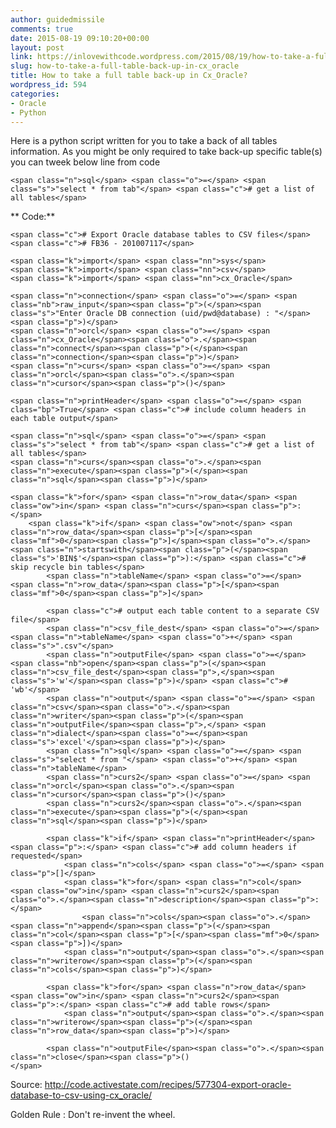 ```yaml
---
author: guidedmissile
comments: true
date: 2015-08-19 09:10:20+00:00
layout: post
link: https://inlovewithcode.wordpress.com/2015/08/19/how-to-take-a-full-table-back-up-in-cx_oracle/
slug: how-to-take-a-full-table-back-up-in-cx_oracle
title: How to take a full table back-up in Cx_Oracle?
wordpress_id: 594
categories:
- Oracle
- Python
---
```


Here is a python script written for you to take a back of all tables information. As you might be only required to take back-up specific table(s) you can tweek below line from code

    
    <span class="n">sql</span> <span class="o">=</span> <span class="s">"select * from tab"</span> <span class="c"># get a list of all tables</span>


** Code:**

    
    <span class="c"># Export Oracle database tables to CSV files</span>
    <span class="c"># FB36 - 201007117</span>
    
    <span class="k">import</span> <span class="nn">sys</span>
    <span class="k">import</span> <span class="nn">csv</span>
    <span class="k">import</span> <span class="nn">cx_Oracle</span>
    
    <span class="n">connection</span> <span class="o">=</span> <span class="nb">raw_input</span><span class="p">(</span><span class="s">"Enter Oracle DB connection (uid/pwd@database) : "</span><span class="p">)</span>
    <span class="n">orcl</span> <span class="o">=</span> <span class="n">cx_Oracle</span><span class="o">.</span><span class="n">connect</span><span class="p">(</span><span class="n">connection</span><span class="p">)</span>
    <span class="n">curs</span> <span class="o">=</span> <span class="n">orcl</span><span class="o">.</span><span class="n">cursor</span><span class="p">()</span>
    
    <span class="n">printHeader</span> <span class="o">=</span> <span class="bp">True</span> <span class="c"># include column headers in each table output</span>
    
    <span class="n">sql</span> <span class="o">=</span> <span class="s">"select * from tab"</span> <span class="c"># get a list of all tables</span>
    <span class="n">curs</span><span class="o">.</span><span class="n">execute</span><span class="p">(</span><span class="n">sql</span><span class="p">)</span>
    
    <span class="k">for</span> <span class="n">row_data</span> <span class="ow">in</span> <span class="n">curs</span><span class="p">:</span>
        <span class="k">if</span> <span class="ow">not</span> <span class="n">row_data</span><span class="p">[</span><span class="mf">0</span><span class="p">]</span><span class="o">.</span><span class="n">startswith</span><span class="p">(</span><span class="s">'BIN$'</span><span class="p">):</span> <span class="c"># skip recycle bin tables</span>
            <span class="n">tableName</span> <span class="o">=</span> <span class="n">row_data</span><span class="p">[</span><span class="mf">0</span><span class="p">]</span>
    
            <span class="c"># output each table content to a separate CSV file</span>
            <span class="n">csv_file_dest</span> <span class="o">=</span> <span class="n">tableName</span> <span class="o">+</span> <span class="s">".csv"</span>
            <span class="n">outputFile</span> <span class="o">=</span> <span class="nb">open</span><span class="p">(</span><span class="n">csv_file_dest</span><span class="p">,</span><span class="s">'w'</span><span class="p">)</span> <span class="c"># 'wb'</span>
            <span class="n">output</span> <span class="o">=</span> <span class="n">csv</span><span class="o">.</span><span class="n">writer</span><span class="p">(</span><span class="n">outputFile</span><span class="p">,</span> <span class="n">dialect</span><span class="o">=</span><span class="s">'excel'</span><span class="p">)</span>
            <span class="n">sql</span> <span class="o">=</span> <span class="s">"select * from "</span> <span class="o">+</span> <span class="n">tableName</span>
            <span class="n">curs2</span> <span class="o">=</span> <span class="n">orcl</span><span class="o">.</span><span class="n">cursor</span><span class="p">()</span>
            <span class="n">curs2</span><span class="o">.</span><span class="n">execute</span><span class="p">(</span><span class="n">sql</span><span class="p">)</span>
    
            <span class="k">if</span> <span class="n">printHeader</span><span class="p">:</span> <span class="c"># add column headers if requested</span>
                <span class="n">cols</span> <span class="o">=</span> <span class="p">[]</span>
                <span class="k">for</span> <span class="n">col</span> <span class="ow">in</span> <span class="n">curs2</span><span class="o">.</span><span class="n">description</span><span class="p">:</span>
                    <span class="n">cols</span><span class="o">.</span><span class="n">append</span><span class="p">(</span><span class="n">col</span><span class="p">[</span><span class="mf">0</span><span class="p">])</span>
                <span class="n">output</span><span class="o">.</span><span class="n">writerow</span><span class="p">(</span><span class="n">cols</span><span class="p">)</span>
    
            <span class="k">for</span> <span class="n">row_data</span> <span class="ow">in</span> <span class="n">curs2</span><span class="p">:</span> <span class="c"># add table rows</span>
                <span class="n">output</span><span class="o">.</span><span class="n">writerow</span><span class="p">(</span><span class="n">row_data</span><span class="p">)</span>
    
            <span class="n">outputFile</span><span class="o">.</span><span class="n">close</span><span class="p">()
    </span>


Source: http://code.activestate.com/recipes/577304-export-oracle-database-to-csv-using-cx_oracle/

Golden Rule : Don't re-invent the wheel.
